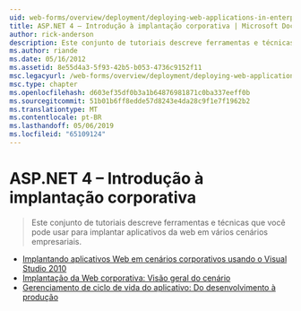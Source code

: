 ```yaml
---
uid: web-forms/overview/deployment/deploying-web-applications-in-enterprise-scenarios/index
title: ASP.NET 4 – Introdução à implantação corporativa | Microsoft Docs
author: rick-anderson
description: Este conjunto de tutoriais descreve ferramentas e técnicas que você pode usar para implantar aplicativos da web em vários cenários empresariais.
ms.author: riande
ms.date: 05/16/2012
ms.assetid: 8e55d4a3-5f93-42b5-b053-4736c9152f11
msc.legacyurl: /web-forms/overview/deployment/deploying-web-applications-in-enterprise-scenarios
msc.type: chapter
ms.openlocfilehash: d603ef35df0b3a1b64876981871c0ba337eeff0b
ms.sourcegitcommit: 51b01b6ff8edde57d8243e4da28c9f1e7f1962b2
ms.translationtype: MT
ms.contentlocale: pt-BR
ms.lasthandoff: 05/06/2019
ms.locfileid: "65109124"
---
```

# <a name="aspnet-4---enterprise-deployment-introduction"></a>ASP.NET 4 – Introdução à implantação corporativa

> Este conjunto de tutoriais descreve ferramentas e técnicas que você pode usar para implantar aplicativos da web em vários cenários empresariais.

- [Implantando aplicativos Web em cenários corporativos usando o Visual Studio 2010](deploying-web-applications-in-enterprise-scenarios.md)
- [Implantação da Web corporativa: Visão geral do cenário](enterprise-web-deployment-scenario-overview.md)
- [Gerenciamento de ciclo de vida do aplicativo: Do desenvolvimento à produção](application-lifecycle-management-from-development-to-production.md)

